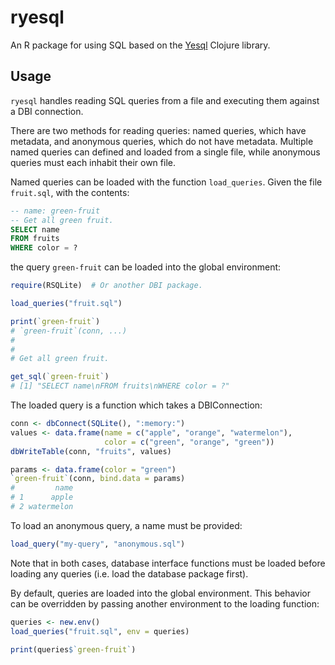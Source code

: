 # ryesql

An R package for using SQL based on the
[Yesql](https://github.com/krisajenkins/yesql) Clojure library.


## Usage

`ryesql` handles reading SQL queries from a file and executing them against a
DBI connection.

There are two methods for reading queries: named queries, which have metadata,
and anonymous queries, which do not have metadata. Multiple named queries can
defined and loaded from a single file, while anonymous queries must each inhabit
their own file.

Named queries can be loaded with the function `load_queries`. Given the file
`fruit.sql`, with the contents:

```sql
-- name: green-fruit
-- Get all green fruit.
SELECT name
FROM fruits
WHERE color = ?
```

the query `green-fruit` can be loaded into the global environment:

```r
require(RSQLite)  # Or another DBI package.

load_queries("fruit.sql")

print(`green-fruit`)
# `green-fruit`(conn, ...)
#
#
# Get all green fruit.

get_sql(`green-fruit`)
# [1] "SELECT name\nFROM fruits\nWHERE color = ?"
```

The loaded query is a function which takes a DBIConnection:

```r
conn <- dbConnect(SQLite(), ":memory:")
values <- data.frame(name = c("apple", "orange", "watermelon"),
                     color = c("green", "orange", "green"))
dbWriteTable(conn, "fruits", values)

params <- data.frame(color = "green")
`green-fruit`(conn, bind.data = params)
#         name
# 1      apple
# 2 watermelon
```

To load an anonymous query, a name must be provided:

```r
load_query("my-query", "anonymous.sql")
```

Note that in both cases, database interface functions must be loaded before
loading any queries (i.e. load the database package first).

By default, queries are loaded into the global environment. This behavior can be
overridden by passing another environment to the loading function:

```r
queries <- new.env()
load_queries("fruit.sql", env = queries)

print(queries$`green-fruit`)
```
